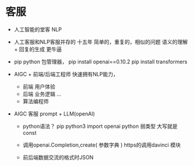 # 客服
- 人工智能的堂客
   NLP
- 人工客服和NLP客服并存的 十五年
    简单的，重复的，相似的问题
    语义的理解 + 回复的生成 更牛逼

- pip
    python 包管理器，
    pip install openai==0.10.2
    pip install transformers

- AIGC + 
     前端/后端工程师 快速拥有NLP能力，
     - 前端 用户体验
     - 后端 业务逻辑 
     ...
     - 算法编程师

-   AIGC 客服
    prompt + LLM(openAI)
    - python语法？
    pip python3
    import openai
    python 弱类型 大写就是const

    - 调用openai.Completion,create(
        参数字典
    )   https的调用davinci 模块
    - 前后端数据交流的格式时JSON